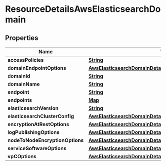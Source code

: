 

# ResourceDetailsAwsElasticsearchDomain


## Properties

| Name | Type | Description | Notes |
|------------ | ------------- | ------------- | -------------|
|**accessPolicies** | [**String**](String.md) |  |  [optional] |
|**domainEndpointOptions** | [**AwsElasticsearchDomainDetailsDomainEndpointOptions**](AwsElasticsearchDomainDetailsDomainEndpointOptions.md) |  |  [optional] |
|**domainId** | [**String**](String.md) |  |  [optional] |
|**domainName** | [**String**](String.md) |  |  [optional] |
|**endpoint** | [**String**](String.md) |  |  [optional] |
|**endpoints** | [**Map**](Map.md) |  |  [optional] |
|**elasticsearchVersion** | [**String**](String.md) |  |  [optional] |
|**elasticsearchClusterConfig** | [**AwsElasticsearchDomainDetailsElasticsearchClusterConfig**](AwsElasticsearchDomainDetailsElasticsearchClusterConfig.md) |  |  [optional] |
|**encryptionAtRestOptions** | [**AwsElasticsearchDomainDetailsEncryptionAtRestOptions**](AwsElasticsearchDomainDetailsEncryptionAtRestOptions.md) |  |  [optional] |
|**logPublishingOptions** | [**AwsElasticsearchDomainDetailsLogPublishingOptions**](AwsElasticsearchDomainDetailsLogPublishingOptions.md) |  |  [optional] |
|**nodeToNodeEncryptionOptions** | [**AwsElasticsearchDomainDetailsNodeToNodeEncryptionOptions**](AwsElasticsearchDomainDetailsNodeToNodeEncryptionOptions.md) |  |  [optional] |
|**serviceSoftwareOptions** | [**AwsElasticsearchDomainDetailsServiceSoftwareOptions**](AwsElasticsearchDomainDetailsServiceSoftwareOptions.md) |  |  [optional] |
|**vpCOptions** | [**AwsElasticsearchDomainDetailsVPCOptions**](AwsElasticsearchDomainDetailsVPCOptions.md) |  |  [optional] |



